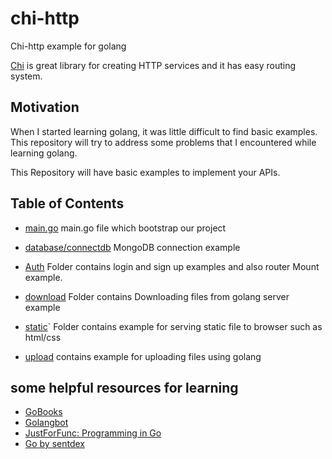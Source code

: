 # chi-http

Chi-http example for golang

[Chi](https://github.com/go-chi/chi) is great library for creating HTTP services and it has easy routing system.

## Motivation

When I started learning golang, it was little difficult to find basic examples.
This repository will try to address some problems that I encountered while learning golang.

This Repository will have basic examples to implement your APIs.

## Table of Contents
* [main.go](https://github.com/saiumesh535/chi-http/blob/master/main.go)
main.go file which bootstrap our project

* [database/connectdb](https://github.com/saiumesh535/chi-http/blob/master/database/connectdb.go)
MongoDB connection example

* [Auth](https://github.com/saiumesh535/chi-http/tree/master/auth)
Folder contains login and sign up examples and also router Mount example.

* [download](https://github.com/saiumesh535/chi-http/blob/master/download/main.go)
Folder contains Downloading files from golang server example

* [static](https://github.com/saiumesh535/chi-http/blob/master/static/main.go)`
Folder contains example for serving static file to browser such as html/css

* [upload](https://github.com/saiumesh535/chi-http/tree/master/upload) contains example for uploading files using golang

## some helpful resources for learning

* [GoBooks](https://github.com/dariubs/GoBooks)
* [Golangbot](https://golangbot.com/)
* [JustForFunc: Programming in Go](https://www.youtube.com/channel/UC_BzFbxG2za3bp5NRRRXJSw/featured)
* [Go by sentdex](https://www.youtube.com/watch?v=G3PvTWRIhZA)
